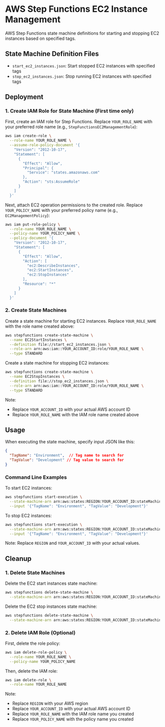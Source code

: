 # AWS Step Functions EC2 Instance Management

AWS Step Functions state machine definitions for starting and stopping EC2 instances based on specified tags.

## State Machine Definition Files

- `start_ec2_instances.json`: Start stopped EC2 instances with specified tags
- `stop_ec2_instances.json`: Stop running EC2 instances with specified tags

## Deployment

### 1. Create IAM Role for State Machine (First time only)

First, create an IAM role for Step Functions.
Replace `YOUR_ROLE_NAME` with your preferred role name (e.g., `StepFunctionsEC2ManagementRole`):

```bash
aws iam create-role \
  --role-name YOUR_ROLE_NAME \
  --assume-role-policy-document '{
    "Version": "2012-10-17",
    "Statement": [
      {
        "Effect": "Allow",
        "Principal": {
          "Service": "states.amazonaws.com"
        },
        "Action": "sts:AssumeRole"
      }
    ]
  }'
```

Next, attach EC2 operation permissions to the created role.
Replace `YOUR_POLICY_NAME` with your preferred policy name (e.g., `EC2ManagementPolicy`):

```bash
aws iam put-role-policy \
  --role-name YOUR_ROLE_NAME \
  --policy-name YOUR_POLICY_NAME \
  --policy-document '{
    "Version": "2012-10-17",
    "Statement": [
      {
        "Effect": "Allow",
        "Action": [
          "ec2:DescribeInstances",
          "ec2:StartInstances",
          "ec2:StopInstances"
        ],
        "Resource": "*"
      }
    ]
  }'
```

### 2. Create State Machines

Create a state machine for starting EC2 instances. Replace `YOUR_ROLE_NAME` with the role name created above:

```bash
aws stepfunctions create-state-machine \
  --name EC2StartInstances \
  --definition file://start_ec2_instances.json \
  --role-arn arn:aws:iam::YOUR_ACCOUNT_ID:role/YOUR_ROLE_NAME \
  --type STANDARD
```

Create a state machine for stopping EC2 instances:

```bash
aws stepfunctions create-state-machine \
  --name EC2StopInstances \
  --definition file://stop_ec2_instances.json \
  --role-arn arn:aws:iam::YOUR_ACCOUNT_ID:role/YOUR_ROLE_NAME \
  --type STANDARD
```

Note: 
- Replace `YOUR_ACCOUNT_ID` with your actual AWS account ID
- Replace `YOUR_ROLE_NAME` with the IAM role name created above

## Usage

When executing the state machine, specify input JSON like this:

```json
{
  "TagName": "Environment",  // Tag name to search for
  "TagValue": "Development" // Tag value to search for
}
```

### Command Line Examples

To start EC2 instances:

```bash
aws stepfunctions start-execution \
  --state-machine-arn arn:aws:states:REGION:YOUR_ACCOUNT_ID:stateMachine:EC2StartInstances \
  --input '{"TagName": "Environment", "TagValue": "Development"}'
```

To stop EC2 instances:

```bash
aws stepfunctions start-execution \
  --state-machine-arn arn:aws:states:REGION:YOUR_ACCOUNT_ID:stateMachine:EC2StopInstances \
  --input '{"TagName": "Environment", "TagValue": "Development"}'
```

Note: Replace `REGION` and `YOUR_ACCOUNT_ID` with your actual values.

## Cleanup

### 1. Delete State Machines

Delete the EC2 start instances state machine:

```bash
aws stepfunctions delete-state-machine \
  --state-machine-arn arn:aws:states:REGION:YOUR_ACCOUNT_ID:stateMachine:EC2StartInstances
```

Delete the EC2 stop instances state machine:

```bash
aws stepfunctions delete-state-machine \
  --state-machine-arn arn:aws:states:REGION:YOUR_ACCOUNT_ID:stateMachine:EC2StopInstances
```

### 2. Delete IAM Role (Optional)

First, delete the role policy:

```bash
aws iam delete-role-policy \
  --role-name YOUR_ROLE_NAME \
  --policy-name YOUR_POLICY_NAME
```

Then, delete the IAM role:

```bash
aws iam delete-role \
  --role-name YOUR_ROLE_NAME
```

Note:
- Replace `REGION` with your AWS region
- Replace `YOUR_ACCOUNT_ID` with your actual AWS account ID
- Replace `YOUR_ROLE_NAME` with the IAM role name you created
- Replace `YOUR_POLICY_NAME` with the policy name you created
